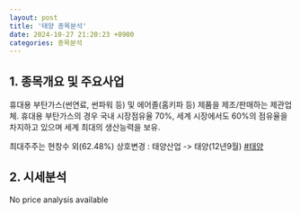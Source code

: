 ```yaml
---
layout: post
title: '태양 종목분석'
date: 2024-10-27 21:20:23 +0900
categories: 종목분석
---
```


## 1. 종목개요 및 주요사업

휴대용 부탄가스(썬연료, 썬파워 등) 및 에어졸(홈키파 등) 제품을 제조/판매하는 제관업체. 휴대용 부탄가스의 경우 국내 시장점유율 70%, 세계 시장에서도 60%의 점유율을 차지하고 있으며 세계 최대의 생산능력을 보유.

최대주주는 현창수 외(62.48%) 상호변경 : 태양산업 -> 태양(12년9월)
[#태양](#)

## 2. 시세분석

No price analysis available
